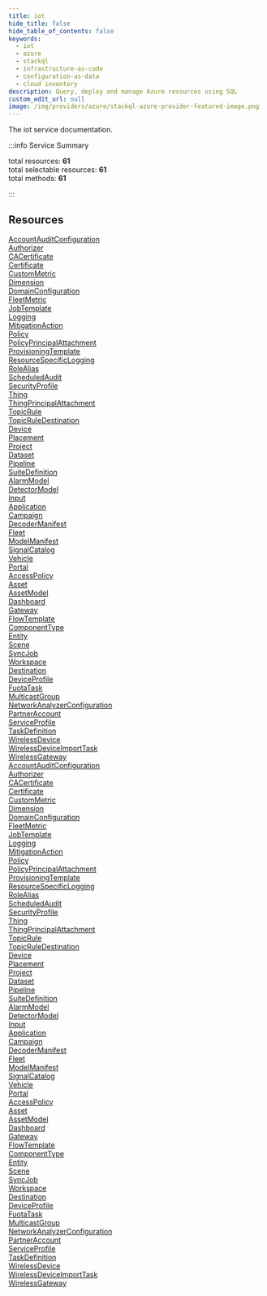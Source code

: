 ```yaml
---
title: iot
hide_title: false
hide_table_of_contents: false
keywords:
  - iot
  - azure
  - stackql
  - infrastructure-as-code
  - configuration-as-data
  - cloud inventory
description: Query, deploy and manage Azure resources using SQL
custom_edit_url: null
image: /img/providers/azure/stackql-azure-provider-featured-image.png
---
```


The iot service documentation.

:::info Service Summary

<div class="row">
<div class="providerDocColumn">
<span>total resources:&nbsp;<b>61</b></span><br />
<span>total selectable resources:&nbsp;<b>61</b></span><br />
<span>total methods:&nbsp;<b>61</b></span><br />
</div>
</div>

:::

## Resources
<div class="row">
<div class="providerDocColumn">
<a href="/providers/azure/iot/AccountAuditConfiguration/">AccountAuditConfiguration</a><br />
<a href="/providers/azure/iot/Authorizer/">Authorizer</a><br />
<a href="/providers/azure/iot/CACertificate/">CACertificate</a><br />
<a href="/providers/azure/iot/Certificate/">Certificate</a><br />
<a href="/providers/azure/iot/CustomMetric/">CustomMetric</a><br />
<a href="/providers/azure/iot/Dimension/">Dimension</a><br />
<a href="/providers/azure/iot/DomainConfiguration/">DomainConfiguration</a><br />
<a href="/providers/azure/iot/FleetMetric/">FleetMetric</a><br />
<a href="/providers/azure/iot/JobTemplate/">JobTemplate</a><br />
<a href="/providers/azure/iot/Logging/">Logging</a><br />
<a href="/providers/azure/iot/MitigationAction/">MitigationAction</a><br />
<a href="/providers/azure/iot/Policy/">Policy</a><br />
<a href="/providers/azure/iot/PolicyPrincipalAttachment/">PolicyPrincipalAttachment</a><br />
<a href="/providers/azure/iot/ProvisioningTemplate/">ProvisioningTemplate</a><br />
<a href="/providers/azure/iot/ResourceSpecificLogging/">ResourceSpecificLogging</a><br />
<a href="/providers/azure/iot/RoleAlias/">RoleAlias</a><br />
<a href="/providers/azure/iot/ScheduledAudit/">ScheduledAudit</a><br />
<a href="/providers/azure/iot/SecurityProfile/">SecurityProfile</a><br />
<a href="/providers/azure/iot/Thing/">Thing</a><br />
<a href="/providers/azure/iot/ThingPrincipalAttachment/">ThingPrincipalAttachment</a><br />
<a href="/providers/azure/iot/TopicRule/">TopicRule</a><br />
<a href="/providers/azure/iot/TopicRuleDestination/">TopicRuleDestination</a><br />
<a href="/providers/azure/iot/Device/">Device</a><br />
<a href="/providers/azure/iot/Placement/">Placement</a><br />
<a href="/providers/azure/iot/Project/">Project</a><br />
<a href="/providers/azure/iot/Dataset/">Dataset</a><br />
<a href="/providers/azure/iot/Pipeline/">Pipeline</a><br />
<a href="/providers/azure/iot/SuiteDefinition/">SuiteDefinition</a><br />
<a href="/providers/azure/iot/AlarmModel/">AlarmModel</a><br />
<a href="/providers/azure/iot/DetectorModel/">DetectorModel</a><br />
<a href="/providers/azure/iot/Input/">Input</a><br />
<a href="/providers/azure/iot/Application/">Application</a><br />
<a href="/providers/azure/iot/Campaign/">Campaign</a><br />
<a href="/providers/azure/iot/DecoderManifest/">DecoderManifest</a><br />
<a href="/providers/azure/iot/Fleet/">Fleet</a><br />
<a href="/providers/azure/iot/ModelManifest/">ModelManifest</a><br />
<a href="/providers/azure/iot/SignalCatalog/">SignalCatalog</a><br />
<a href="/providers/azure/iot/Vehicle/">Vehicle</a><br />
<a href="/providers/azure/iot/Portal/">Portal</a><br />
<a href="/providers/azure/iot/AccessPolicy/">AccessPolicy</a><br />
<a href="/providers/azure/iot/Asset/">Asset</a><br />
<a href="/providers/azure/iot/AssetModel/">AssetModel</a><br />
<a href="/providers/azure/iot/Dashboard/">Dashboard</a><br />
<a href="/providers/azure/iot/Gateway/">Gateway</a><br />
<a href="/providers/azure/iot/FlowTemplate/">FlowTemplate</a><br />
<a href="/providers/azure/iot/ComponentType/">ComponentType</a><br />
<a href="/providers/azure/iot/Entity/">Entity</a><br />
<a href="/providers/azure/iot/Scene/">Scene</a><br />
<a href="/providers/azure/iot/SyncJob/">SyncJob</a><br />
<a href="/providers/azure/iot/Workspace/">Workspace</a><br />
<a href="/providers/azure/iot/Destination/">Destination</a><br />
<a href="/providers/azure/iot/DeviceProfile/">DeviceProfile</a><br />
<a href="/providers/azure/iot/FuotaTask/">FuotaTask</a><br />
<a href="/providers/azure/iot/MulticastGroup/">MulticastGroup</a><br />
<a href="/providers/azure/iot/NetworkAnalyzerConfiguration/">NetworkAnalyzerConfiguration</a><br />
<a href="/providers/azure/iot/PartnerAccount/">PartnerAccount</a><br />
<a href="/providers/azure/iot/ServiceProfile/">ServiceProfile</a><br />
<a href="/providers/azure/iot/TaskDefinition/">TaskDefinition</a><br />
<a href="/providers/azure/iot/WirelessDevice/">WirelessDevice</a><br />
<a href="/providers/azure/iot/WirelessDeviceImportTask/">WirelessDeviceImportTask</a><br />
<a href="/providers/azure/iot/WirelessGateway/">WirelessGateway</a>
</div>
<div class="providerDocColumn">
<a href="/providers/azure/iot/AccountAuditConfiguration/">AccountAuditConfiguration</a><br />
<a href="/providers/azure/iot/Authorizer/">Authorizer</a><br />
<a href="/providers/azure/iot/CACertificate/">CACertificate</a><br />
<a href="/providers/azure/iot/Certificate/">Certificate</a><br />
<a href="/providers/azure/iot/CustomMetric/">CustomMetric</a><br />
<a href="/providers/azure/iot/Dimension/">Dimension</a><br />
<a href="/providers/azure/iot/DomainConfiguration/">DomainConfiguration</a><br />
<a href="/providers/azure/iot/FleetMetric/">FleetMetric</a><br />
<a href="/providers/azure/iot/JobTemplate/">JobTemplate</a><br />
<a href="/providers/azure/iot/Logging/">Logging</a><br />
<a href="/providers/azure/iot/MitigationAction/">MitigationAction</a><br />
<a href="/providers/azure/iot/Policy/">Policy</a><br />
<a href="/providers/azure/iot/PolicyPrincipalAttachment/">PolicyPrincipalAttachment</a><br />
<a href="/providers/azure/iot/ProvisioningTemplate/">ProvisioningTemplate</a><br />
<a href="/providers/azure/iot/ResourceSpecificLogging/">ResourceSpecificLogging</a><br />
<a href="/providers/azure/iot/RoleAlias/">RoleAlias</a><br />
<a href="/providers/azure/iot/ScheduledAudit/">ScheduledAudit</a><br />
<a href="/providers/azure/iot/SecurityProfile/">SecurityProfile</a><br />
<a href="/providers/azure/iot/Thing/">Thing</a><br />
<a href="/providers/azure/iot/ThingPrincipalAttachment/">ThingPrincipalAttachment</a><br />
<a href="/providers/azure/iot/TopicRule/">TopicRule</a><br />
<a href="/providers/azure/iot/TopicRuleDestination/">TopicRuleDestination</a><br />
<a href="/providers/azure/iot/Device/">Device</a><br />
<a href="/providers/azure/iot/Placement/">Placement</a><br />
<a href="/providers/azure/iot/Project/">Project</a><br />
<a href="/providers/azure/iot/Dataset/">Dataset</a><br />
<a href="/providers/azure/iot/Pipeline/">Pipeline</a><br />
<a href="/providers/azure/iot/SuiteDefinition/">SuiteDefinition</a><br />
<a href="/providers/azure/iot/AlarmModel/">AlarmModel</a><br />
<a href="/providers/azure/iot/DetectorModel/">DetectorModel</a><br />
<a href="/providers/azure/iot/Input/">Input</a><br />
<a href="/providers/azure/iot/Application/">Application</a><br />
<a href="/providers/azure/iot/Campaign/">Campaign</a><br />
<a href="/providers/azure/iot/DecoderManifest/">DecoderManifest</a><br />
<a href="/providers/azure/iot/Fleet/">Fleet</a><br />
<a href="/providers/azure/iot/ModelManifest/">ModelManifest</a><br />
<a href="/providers/azure/iot/SignalCatalog/">SignalCatalog</a><br />
<a href="/providers/azure/iot/Vehicle/">Vehicle</a><br />
<a href="/providers/azure/iot/Portal/">Portal</a><br />
<a href="/providers/azure/iot/AccessPolicy/">AccessPolicy</a><br />
<a href="/providers/azure/iot/Asset/">Asset</a><br />
<a href="/providers/azure/iot/AssetModel/">AssetModel</a><br />
<a href="/providers/azure/iot/Dashboard/">Dashboard</a><br />
<a href="/providers/azure/iot/Gateway/">Gateway</a><br />
<a href="/providers/azure/iot/FlowTemplate/">FlowTemplate</a><br />
<a href="/providers/azure/iot/ComponentType/">ComponentType</a><br />
<a href="/providers/azure/iot/Entity/">Entity</a><br />
<a href="/providers/azure/iot/Scene/">Scene</a><br />
<a href="/providers/azure/iot/SyncJob/">SyncJob</a><br />
<a href="/providers/azure/iot/Workspace/">Workspace</a><br />
<a href="/providers/azure/iot/Destination/">Destination</a><br />
<a href="/providers/azure/iot/DeviceProfile/">DeviceProfile</a><br />
<a href="/providers/azure/iot/FuotaTask/">FuotaTask</a><br />
<a href="/providers/azure/iot/MulticastGroup/">MulticastGroup</a><br />
<a href="/providers/azure/iot/NetworkAnalyzerConfiguration/">NetworkAnalyzerConfiguration</a><br />
<a href="/providers/azure/iot/PartnerAccount/">PartnerAccount</a><br />
<a href="/providers/azure/iot/ServiceProfile/">ServiceProfile</a><br />
<a href="/providers/azure/iot/TaskDefinition/">TaskDefinition</a><br />
<a href="/providers/azure/iot/WirelessDevice/">WirelessDevice</a><br />
<a href="/providers/azure/iot/WirelessDeviceImportTask/">WirelessDeviceImportTask</a><br />
<a href="/providers/azure/iot/WirelessGateway/">WirelessGateway</a>
</div>
</div>